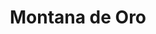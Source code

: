 ---
title: Montana de Oro
image: https://farm5.staticflickr.com/4569/38376790962_f38eced076_k.jpg
thumbnail: https://farm5.staticflickr.com/4569/38376790962_e9b174f7e3_n.jpg
---